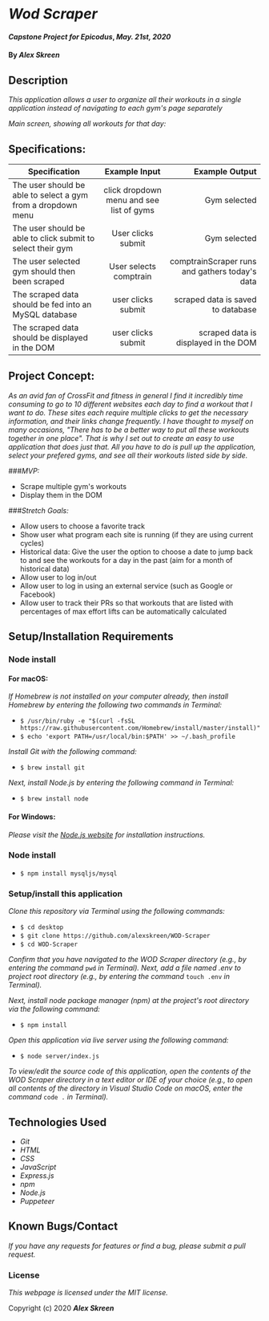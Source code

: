 # _Wod Scraper_

#### _Capstone Project for Epicodus_, _May. 21st, 2020_

#### By _**Alex Skreen**_

## Description

_This application allows a user to organize all their workouts in a single application instead of navigating to each gym's page separately_

_Main screen, showing all workouts for that day:_


## Specifications:

| Specification | Example Input | Example Output |
| ------------- |:-------------:| -------------------:|
| The user should be able to select a gym from a dropdown menu|click dropdown menu and see list of gyms| Gym selected|
| The user should be able to click submit to select their gym|User clicks submit| Gym selected|
| The user selected gym should then been scraped|User selects comptrain| comptrainScraper runs and gathers today's data|
| The scraped data should be fed into an MySQL database |user clicks submit| scraped data is saved to database|
| The scraped data should be displayed in the DOM |user clicks submit| scraped data is displayed in the DOM|

## Project Concept:

_As an avid fan of CrossFit and fitness in general I find it incredibly time consuming to go to 10 different websites each day to find a workout that I want to do. These sites each require multiple clicks to get the necessary information, and their links change frequently. I have thought to myself on many occasions, "There has to be a better way to put all these workouts together in one place". That is why I set out to create an easy to use application that does just that. All you have to do is pull up the application, select your prefered gyms, and see all their workouts listed side by side._

###_MVP:_
* Scrape multiple gym's workouts
* Display them in the DOM

###_Stretch Goals:_
* Allow users to choose a favorite track
 * Show user what program each site is running (if they are using current cycles)
 * Historical data: Give the user the option to choose a date to jump back to and see the workouts for a day in the past (aim for a month of historical data)
 * Allow user to log in/out
 * Allow user to log in using an external service (such as Google or Facebook)
 * Allow user to track their PRs so that workouts that are listed with percentages of max effort lifts can be automatically calculated

## Setup/Installation Requirements

### Node install

#### For macOS:
_If Homebrew is not installed on your computer already, then install Homebrew by entering the following two commands in Terminal:_
* ``$ /usr/bin/ruby -e "$(curl -fsSL https://raw.githubusercontent.com/Homebrew/install/master/install)"``
* ``$ echo 'export PATH=/usr/local/bin:$PATH' >> ~/.bash_profile``

_Install Git with the following command:_
* ``$ brew install git``

_Next, install Node.js by entering the following command in Terminal:_
* ``$ brew install node``

#### For Windows:
_Please visit the [Node.js website](https://nodejs.org/en/download/) for installation instructions._

### Node install
* ``$ npm install mysqljs/mysql``

### Setup/install this application

_Clone this repository via Terminal using the following commands:_
* ``$ cd desktop``
* ``$ git clone https://github.com/alexskreen/WOD-Scraper``
* ``$ cd WOD-Scraper``

_Confirm that you have navigated to the WOD Scraper directory (e.g., by entering the command_ ``pwd`` _in Terminal). Next, add a file named .env to project root directory (e.g., by entering the command_ ``touch .env`` _in Terminal)._

_Next, install node package manager (npm) at the project's root directory via the following command:_
* ``$ npm install``

_Open this application via live server using the following command:_
* ``$ node server/index.js``

_To view/edit the source code of this application, open the contents of the WOD Scraper directory in a text editor or IDE of your choice (e.g., to open all contents of the directory in Visual Studio Code on macOS, enter the command_ ``code .`` _in Terminal)._

## Technologies Used
* _Git_
* _HTML_
* _CSS_
* _JavaScript_ 
* _Express.js_ 
* _npm_ 
* _Node.js_
* _Puppeteer_

## Known Bugs/Contact

_If you have any requests for features or find a bug, please submit a pull request._

### License

*This webpage is licensed under the MIT license.*

Copyright (c) 2020 **_Alex Skreen_**